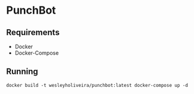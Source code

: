 # PunchBot

## Requirements
* Docker
* Docker-Compose

## Running
`docker build -t wesleyholiveira/punchbot:latest
docker-compose up -d
`
